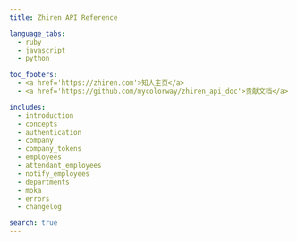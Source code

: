 ```yaml
---
title: Zhiren API Reference

language_tabs:
  - ruby
  - javascript
  - python

toc_footers:
  - <a href='https://zhiren.com'>知人主页</a>
  - <a href='https://github.com/mycolorway/zhiren_api_doc'>贡献文档</a>

includes:
  - introduction
  - concepts
  - authentication
  - company
  - company_tokens
  - employees
  - attendant_employees
  - notify_employees
  - departments
  - moka
  - errors
  - changelog

search: true
---
```

